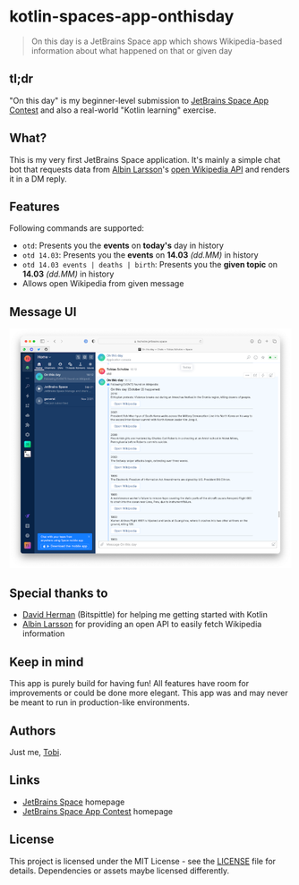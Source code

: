 # kotlin-spaces-app-onthisday
> On this day is a JetBrains Space app which shows Wikipedia-based information about what happened on that or given day

## tl;dr
"On this day" is my beginner-level submission to [JetBrains Space App Contest](https://blog.jetbrains.com/space/2022/08/09/space-apps-contest/) and also a real-world "Kotlin learning" exercise.

## What?
This is my very first JetBrains Space application. It's mainly a simple chat bot that requests data from [Albin Larsson](https://byabbe.se/)'s [open Wikipedia API](https://byabbe.se/on-this-day/#/default/get__month___day__events_json) and renders it in a DM reply.

## Features
Following commands are supported:
- `otd`: Presents you the **events** on **today's** day in history
- `otd 14.03`: Presents you the **events** on **14.03** *(dd.MM)* in history 
- `otd 14.03 events | deaths | birth`: Presents you the **given topic** on **14.03** *(dd.MM)* in history
- Allows open Wikipedia from given message

## Message UI

<center><img src="docs/chat.png" /></center>

## Special thanks to
- [David Herman](https://twitter.com/bitspittle) (Bitspittle) for helping me getting started with Kotlin
- [Albin Larsson](https://byabbe.se/on-this-day/#/default/get__month___day__events_json) for providing an open API to easily fetch Wikipedia information

## Keep in mind
This app is purely build for having fun! All features have room for improvements or could be done more elegant. This app was and may never be meant to run in production-like environments.

## Authors
Just me, [Tobi]([https://tscholze.github.io).

## Links
- [JetBrains Space](https://www.jetbrains.com/space/) homepage
- [JetBrains Space App Contest](https://blog.jetbrains.com/space/2022/08/09/space-apps-contest/) homepage

## License
This project is licensed under the MIT License - see the [LICENSE](LICENSE) file for details.
Dependencies or assets maybe licensed differently.